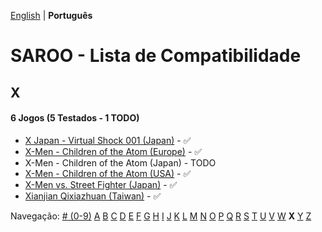 [English](../en-us/X.md) | **Português**

# SAROO - Lista de Compatibilidade

## X

#### 6 Jogos (5 Testados - 1 TODO)

- [X Japan - Virtual Shock 001 (Japan)](../../../Regions/Retails/Japan/GS-9023/01/README.md) - :white_check_mark:
- [X-Men - Children of the Atom (Europe)](../../../Regions/Retails/Europe/T-8108H-50/01/README.md) - :white_check_mark:
- X-Men - Children of the Atom (Japan) - TODO
- [X-Men - Children of the Atom (USA)](../../../Regions/Retails/USA/T-8108H/01/README.md) - :white_check_mark:
- [X-Men vs. Street Fighter (Japan)](../../../Regions/Retails/Japan/T-1226G/01/README.md) - :white_check_mark:
- [Xianjian Qixiazhuan (Taiwan)](../../../Regions/Retails/Taiwan/T-37401H/01/README.md) - :white_check_mark:

Navegação:
[# (0-9)](./09.md) [A](./A.md) [B](./B.md) [C](./C.md) [D](./D.md) [E](./E.md) [F](./F.md) [G](./G.md) [H](./H.md) [I](./I.md) [J](./J.md) [K](./K.md) [L](./L.md) [M](./M.md) [N](./N.md) [O](./O.md) [P](./P.md) [Q](./Q.md) [R](./R.md) [S](./S.md) [T](./T.md) [U](./U.md) [V](./V.md) [W](./W.md) **X** [Y](./Y.md) [Z](./Z.md)
